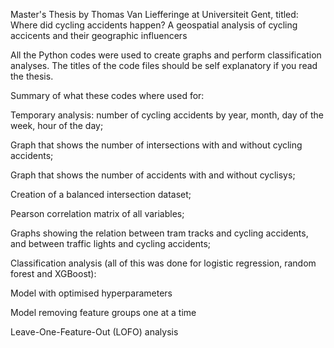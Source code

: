 Master's Thesis by Thomas Van Liefferinge at Universiteit Gent, titled:
Where did cycling accidents happen? A geospatial analysis of cycling accicents and their geographic influencers

All the Python codes were used to create graphs and perform classification analyses.
The titles of the code files should be self explanatory if you read the thesis.

Summary of what these codes where used for:

  Temporary analysis: number of cycling accidents by year, month, day of the week, hour of the day;
  
  Graph that shows the number of intersections with and without cycling accidents;
  
  Graph that shows the number of accidents with and without cyclisys;
  
  Creation of a balanced intersection dataset;
  
  Pearson correlation matrix of all variables;
  
  Graphs showing the relation between tram tracks and cycling accidents, and between traffic lights and cycling accidents;
  
  Classification analysis (all of this was done for logistic regression, random forest and XGBoost):
  
  Model with optimised hyperparameters
    
  Model removing feature groups one at a time
    
  Leave-One-Feature-Out (LOFO) analysis
